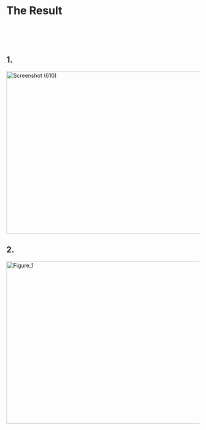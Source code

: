 # The Result

<br>
<br>
<br>

## 1.
<a data-flickr-embed="true" href="https://www.flickr.com/photos/197661703@N05/52994306569/in/dateposted-public/" title="Screenshot (610)"><img src="https://live.staticflickr.com/65535/52994306569_9214a7fc42_o.png" width="537" height="424" alt="Screenshot (610)"/></a>

## 2.
<a data-flickr-embed="true" href="https://www.flickr.com/photos/197661703@N05/52946067029/in/dateposted-public/" title="Figure_1"><img src="https://live.staticflickr.com/65535/52946067029_94e716df09_o.png" width="537" height="424" alt="Figure_1"/></a>


